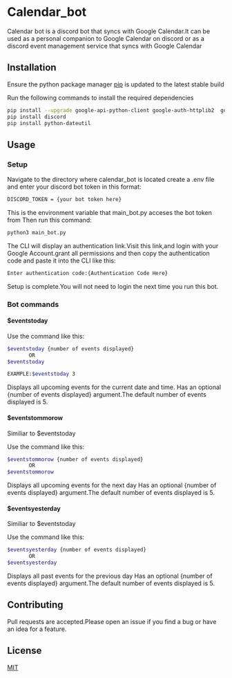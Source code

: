 # Calendar_bot
Calendar bot is a discord bot that syncs with Google Calendar.It can be used as a personal companion to Google Calendar on discord or as a discord event management service that syncs with Google Calendar

## Installation
Ensure the python package manager [pip](https://pip.pypa.io/en/stable/) is updated to the latest stable build

Run the following commands to install the required dependencies

``` bash
pip install --upgrade google-api-python-client google-auth-httplib2  google-auth-oauthlib
pip install discord
pip install python-dateutil
```
## Usage
### Setup
Navigate to the directory where calendar_bot is located
create a .env file and enter your discord bot token in this format:
```bash
DISCORD_TOKEN = {your bot token here}
```
This is the environment variable that main_bot.py acceses the bot token from
Then run this command:
```bash
python3 main_bot.py
```
The CLI will display an authentication link.Visit this link,and login with your Google Account.grant all permissions and then copy the authentication code and paste it into the CLI like this:
```bash
Enter authentication code:{Authentication Code Here}
```
Setup is complete.You will not need to login the next time you run this bot.

### Bot commands
#### $eventstoday
Use the command like this:
```bash
$eventstoday {number of events displayed}
       OR
$eventstoday

EXAMPLE:$eventstoday 3
```
Displays all upcoming events for the current date and time.
Has an optional {number of events displayed} argument.The default number of events displayed is 5.
#### $eventstommorow
Similiar to $eventstoday

Use the command like this:
```bash
$eventstommorow {number of events displayed}
       OR
$eventstommorow
```
Displays all upcoming events for the next day
Has an optional {number of events displayed} argument.The default number of events displayed is 5.
#### $eventsyesterday
Similiar to $eventstoday

Use the command like this:
```bash
$eventsyesterday {number of events displayed}
       OR
$eventsyesterday
```
Displays all past events for the previous day
Has an optional {number of events displayed} argument.The default number of events displayed is 5.
## Contributing
Pull requests are accepted.Please open an issue if you find a bug or have an idea for a feature.
## License
[MIT](https://choosealicense.com/licenses/mit/)






